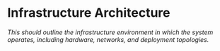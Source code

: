 <!-- Space: EGB -->
<!-- Parent: { cookiecutter.software_system_name } Software Guidebook -->
<!-- Title: { cookiecutter.software_system_name } Infrastructure Architecture -->

# Infrastructure Architecture

_This should outline the infrastructure environment in which the system operates, including hardware,
networks, and deployment topologies._